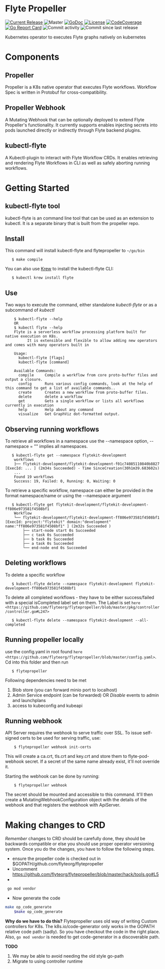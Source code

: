 Flyte Propeller
===============
[![Current Release](https://img.shields.io/github/release/flyteorg/flytepropeller.svg)](https://github.com/flyteorg/flytepropeller/releases/latest)
![Master](https://github.com/flyteorg/flytepropeller/workflows/Master/badge.svg)
[![GoDoc](https://godoc.org/github.com/flyteorg/flytepropeller?status.svg)](https://pkg.go.dev/mod/github.com/flyteorg/flytepropeller)
[![License](https://img.shields.io/badge/LICENSE-Apache2.0-ff69b4.svg)](http://www.apache.org/licenses/LICENSE-2.0.html)
[![CodeCoverage](https://img.shields.io/codecov/c/github/flyteorg/flytepropeller.svg)](https://codecov.io/gh/flyteorg/flytepropeller)
[![Go Report Card](https://goreportcard.com/badge/github.com/flyteorg/flytepropeller)](https://goreportcard.com/report/github.com/flyteorg/flytepropeller)
![Commit activity](https://img.shields.io/github/commit-activity/w/flyteorg/flytepropeller.svg?style=plastic)
![Commit since last release](https://img.shields.io/github/commits-since/flyteorg/flytepropeller/latest.svg?style=plastic)

Kubernetes operator to executes Flyte graphs natively on kubernetes

Components
==========

Propeller
---------
Propeller is a K8s native operator that executes Flyte workflows. Workflow Spec is written in Protobuf for
cross-compatibility.

Propeller Webhook
-----------------
A Mutating Webhook that can be optionally deployed to extend Flyte Propeller's functionality. It currently supports
enables injecting secrets into pods launched directly or indirectly through Flyte backend plugins.

kubectl-flyte
-------------
A Kubectl-plugin to interact with Flyte Workflow CRDs. It enables retrieving and rendering Flyte Workflows in CLI as
well as safely aborting running workflows.

Getting Started
===============
kubectl-flyte tool
------------------
kubectl-flyte is an command line tool that can be used as an extension to kubectl. It is a separate binary that is built
from the propeller repo.

Install
-------
This command will install kubectl-flyte and flytepropeller to `~/go/bin`

```
   $ make compile
```

You can also use [Krew](https://github.com/kubernetes-sigs/krew) to install the kubectl-flyte CLI:

```
   $ kubectl krew install flyte
```

Use
---
Two ways to execute the command, either standalone *kubectl-flyte* or as a subcommand of *kubectl*

```
    $ kubectl-flyte --help
    OR
    $ kubectl flyte --help
    Flyte is a serverless workflow processing platform built for native execution on K8s.
          It is extensible and flexible to allow adding new operators and comes with many operators built in

    Usage:
      kubectl-flyte [flags]
      kubectl-flyte [command]

    Available Commands:
      compile     Compile a workflow from core proto-buffer files and output a closure.
      config      Runs various config commands, look at the help of this command to get a list of available commands..
      create      Creates a new workflow from proto-buffer files.
      delete      delete a workflow
      get         Gets a single workflow or lists all workflows currently in execution
      help        Help about any command
      visualize   Get GraphViz dot-formatted output.
```

Observing running workflows
---------------------------

To retrieve all workflows in a namespace use the --namespace option, --namespace = "" implies all namespaces.

```
   $ kubectl-flyte get --namespace flytekit-development
    workflows
    ├── flytekit-development/flytekit-development-f01c74085110840b8827 [ExecId: ... ] (2m34s Succeeded) - Time SinceCreation(30h1m39.683602s)
    ...
    Found 19 workflows
    Success: 19, Failed: 0, Running: 0, Waiting: 0
```

To retrieve a specific workflow, namespace can either be provided in the format namespace/name or using the --namespace
argument

```
   $ kubectl-flyte get flytekit-development/flytekit-development-ff806e973581f4508bf1
    Workflow
    └── flytekit-development/flytekit-development-ff806e973581f4508bf1 [ExecId: project:"flytekit" domain:"development" name:"ff806e973581f4508bf1" ] (2m32s Succeeded )
        ├── start-node start 0s Succeeded
        ├── c task 0s Succeeded
        ├── b task 0s Succeeded
        ├── a task 0s Succeeded
        └── end-node end 0s Succeeded
```

Deleting workflows
------------------
To delete a specific workflow

```
   $ kubectl-flyte delete --namespace flytekit-development flytekit-development-ff806e973581f4508bf1
```

To delete all completed workflows - they have to be either success/failed with a special isCompleted label set on them.
The Label is set `here <https://github.com/flyteorg/flytepropeller/blob/master/pkg/controller/controller.go#L247>`

```
   $ kubectl-flyte delete --namespace flytekit-development --all-completed
```

Running propeller locally
-------------------------
use the config.yaml in root found `here <https://github.com/flyteorg/flytepropeller/blob/master/config.yaml>`. Cd into
this folder and then run

```
   $ flytepropeller
```

Following dependencies need to be met

1. Blob store (you can forward minio port to localhost)
2. Admin Service endpoint (can be forwarded) OR *Disable* events to admin and launchplans
3. access to kubeconfig and kubeapi

Running webhook
---------------

API Server requires the webhook to serve traffic over SSL. To issue self-signed certs to be used for serving traffic,
use:

```
    $ flytepropeller webhook init-certs
```

This will create a ca.crt, tls.crt and key.crt and store them to flyte-pod-webhook secret. If a secret of the same name
already exist, it'll not override it.

Starting the webhook can be done by running:

```
    $ flytepropeller webhook
```

The secret should be mounted and accessible to this command. It'll then create a MutatingWebhookConfiguration object
with the details of the webhook and that registers the webhook with ApiServer.

Making changes to CRD
=====================
*Remember* changes to CRD should be carefully done, they should be backwards compatible or else you should use proper
operator versioning system. Once you do the changes, you have to follow the following steps.

- ensure the propeller code is checked out in $GOPATH/github.com/flyteorg/flytepropeller
- Uncomment https://github.com/flyteorg/flytepropeller/blob/master/hack/tools.go#L5
-

 ```bash
  go mod vendor
```

- Now generate the code

```bash
make op_code_generate
    $make op_code_generate
```

**Why do we have to do this?**
Flytepropeller uses old way of writing Custom controllers for K8s. The k8s.io/code-generator only works in the GOPATH
relative code path (sadly). So you have checkout the code in the right place. Also, `go mod vendor` is needed to get
code-generator in a discoverable path.

**TODO**

1. We may be able to avoid needing the old style go-path
2. Migrate to using controller runtime

